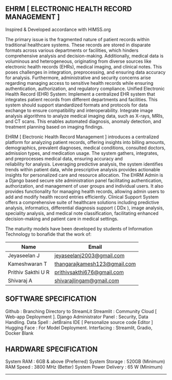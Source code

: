## EHRM [ ELECTRONIC HEALTH RECORD MANAGEMENT ]

Inspired & Developed accordance with HIMSS.org

The primary issue is the fragmented nature of patient records within traditional healthcare systems. These records are stored in disparate formats across various departments or facilities, which hinders comprehensive analysis and decision-making. Additionally, medical data is voluminous and heterogeneous, originating from diverse sources like electronic health records (EHRs), medical imaging, and clinical notes. This poses challenges in integration, preprocessing, and ensuring data accuracy for analysis. Furthermore, administrative and security concerns arise regarding managing access to sensitive health records while ensuring authentication, authorization, and regulatory compliance.
Unified Electronic Health Record (EHR) System: Implement a centralized EHR system that integrates patient records from different departments and facilities. This system should support standardized formats and protocols for data exchange to ensure compatibility and interoperability.
Integrate image analysis algorithms to analyze medical imaging data, such as X-rays, MRIs, and CT scans. This enables automated diagnosis, anomaly detection, and treatment planning based on imaging findings.


EHRM [ Electronic Health Record Management ]  introduces a centralized platform for analyzing patient records, offering insights into billing amounts, demographics, prevalent diagnoses, medical conditions, consulted doctors, admission types, and medication usage. 
The system gathers, integrates, and preprocesses medical data, ensuring accuracy and reliability for analysis.
Leveraging predictive analysis, the system identifies trends within patient data, while prescriptive analysis provides actionable insights for personalized care and resource allocation.
The EHRM Admin is a Django based secure site administration panel facilitating authentication, authorization, and management of user groups and individual users. It also provides functionality for managing health records, allowing admin users to add and modify health record entries efficiently.
Clinical Support System offers a comprehensive suite of healthcare solutions including predictive analysis, informatics, differential diagnosis support ( DDx ), image analysis, speciality analysis, and medical note classification, facilitating enhanced decision-making and patient care in medical settings.




The maturity models have been developed by students of Information Technology to bonafide that the work of:

| Name              | Email                       |
|-------------------|-----------------------------|
| Jeyaseelan J      | jeyaseelanj2003@gmail.com   |
| Kameshwaran T     | thangarajkamesh123@gmail.com|
| Prithiv Sakthi U R| prithivsakthi676@gmail.com  |
| Shivaraj A        | shivarajlingam@gmail.com    |



## SOFTWARE SPECIFICATION
Github : Branching Directory to StreamLit
Streamlit : Community Cloud [ Web-app Deployment ].
Django Administrator Panel : Security, Data Handling.
Data Spell : JetBrains IDE [ Personalize source code Editor ]
Hugging Face : For Model Deployment.
Interfacing : Streamlit, Gradio, Docker Blank


## HARDWARE SPECIFICATION
System RAM : 6GB & above (Preferred)
System Storage : 520GB (Minimum)
RAM Speed : 3800 MHz (Better)
System Power Delivery : 65 W (Minimum)


-----------------------------------------------------------------------------

			

